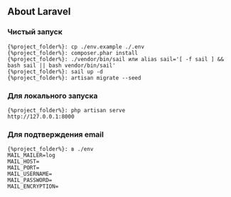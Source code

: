 ## About Laravel

### Чистый запуск
```
{%project_folder%}: cp ./env.example ./.env
{%project_folder%}: composer.phar install
{%project_folder%}: ./vendor/bin/sail или alias sail='[ -f sail ] && bash sail || bash vendor/bin/sail'
{%project_folder%}: sail up -d
{%project_folder%}: artisan migrate --seed
```

### Для локального запуска
```
{%project_folder%}: php artisan serve
http://127.0.0.1:8000
```
### Для подтверждения email
```
{%project_folder%}: в ./env 
MAIL_MAILER=log
MAIL_HOST=
MAIL_PORT=
MAIL_USERNAME=
MAIL_PASSWORD=
MAIL_ENCRYPTION=
```
